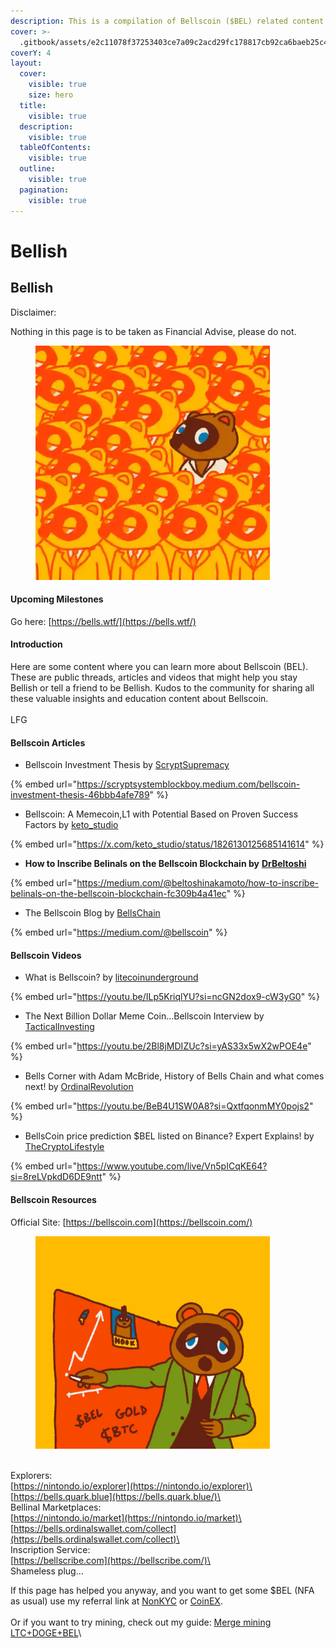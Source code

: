 ```yaml
---
description: This is a compilation of Bellscoin ($BEL) related content for Bellish people.
cover: >-
  .gitbook/assets/e2c11078f37253403ce7a09c2acd29fc178817cb92ca6baeb25c48e43a784349i0.webp
coverY: 4
layout:
  cover:
    visible: true
    size: hero
  title:
    visible: true
  description:
    visible: true
  tableOfContents:
    visible: true
  outline:
    visible: true
  pagination:
    visible: true
---
```


# Bellish

## Bellish

Disclaimer:

Nothing in this page is to be taken as Financial Advise, please do not.

<figure><img src=".gitbook/assets/image (2) (1) (1).png" alt="" width="375"><figcaption></figcaption></figure>

#### Upcoming Milestones

Go here: [https://bells.wtf/](https://bells.wtf/)

#### Introduction

Here are some content where you can learn more about Bellscoin (BEL). These are public threads, articles and videos that might help you stay Bellish or tell a friend to be Bellish. Kudos to the community for sharing all these valuable insights and education content about Bellscoin.\
\
LFG

#### Bellscoin Articles

* Bellscoin Investment Thesis by [ScryptSupremacy](https://x.com/ScryptSupremacy)

{% embed url="https://scryptsystemblockboy.medium.com/bellscoin-investment-thesis-46bbb4afe789" %}

* Bellscoin: A Memecoin,L1 with Potential Based on Proven Success Factors by [keto\_studio](https://x.com/keto\_studio)

{% embed url="https://x.com/keto_studio/status/1826130125685141614" %}

* **How to Inscribe Belinals on the Bellscoin Blockchain by** [**DrBeltoshi**](https://x.com/DrBeltoshi)

{% embed url="https://medium.com/@beltoshinakamoto/how-to-inscribe-belinals-on-the-bellscoin-blockchain-fc309b4a41ec" %}

* The Bellscoin Blog by [BellsChain](https://x.com/BellsChain)

{% embed url="https://medium.com/@bellscoin" %}

#### Bellscoin Videos

* What is Bellscoin? by [litecoinunderground](https://www.youtube.com/@litecoinunderground)

{% embed url="https://youtu.be/ILp5KriqlYU?si=ncGN2dox9-cW3yG0" %}

* The Next Billion Dollar Meme Coin...Bellscoin Interview by [TacticalInvesting](https://www.youtube.com/@TacticalInvesting)

{% embed url="https://youtu.be/2Bl8jMDIZUc?si=yAS33x5wX2wPOE4e" %}

* Bells Corner with Adam McBride, History of Bells Chain and what comes next! by [OrdinalRevolution](https://www.youtube.com/@OrdinalRevolution)

{% embed url="https://youtu.be/BeB4U1SW0A8?si=QxtfqonmMY0pojs2" %}

* BellsCoin price prediction $BEL listed on Binance? Expert Explains! by [TheCryptoLifestyle](https://www.youtube.com/@TheCryptoLifestyle)

{% embed url="https://www.youtube.com/live/Vn5pICqKE64?si=8reLVpkdD6DE9ntt" %}

#### Bellscoin Resources

Official Site: [https://bellscoin.com](https://bellscoin.com/)

<figure><img src=".gitbook/assets/image (1) (1) (1) (1).png" alt="" width="375"><figcaption></figcaption></figure>

\
Explorers:\
[https://nintondo.io/explorer](https://nintondo.io/explorer)\
[https://bells.quark.blue](https://bells.quark.blue/)\
\
Bellinal Marketplaces:\
[https://nintondo.io/market](https://nintondo.io/market)\
[https://bells.ordinalswallet.com/collect](https://bells.ordinalswallet.com/collect)\
\
Inscription Service:\
[https://bellscribe.com](https://bellscribe.com/)\
\
Shameless plug...

If this page has helped you anyway, and you want to get some $BEL (NFA as usual) use my referral link at [NonKYC](https://nonkyc.io/?ref=658045d205279ea14f3a7169) or [CoinEX](https://www.coinex.com/register?refer\_code=38a4q).\
\
Or if you want to try mining, check out my guide: [Merge mining LTC+DOGE+BEL](https://node.z4ch.xyz/miners/merge-mining-ltc+doge+bel)\\
